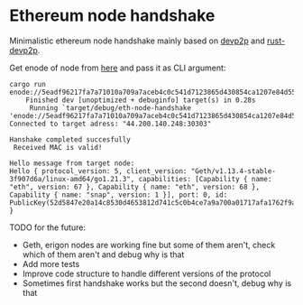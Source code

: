# Ethereum node handshake

Minimalistic ethereum node handshake mainly based on [devp2p](https://github.com/ethereum/devp2p) and [rust-devp2p](https://github.com/vorot93/devp2p).

Get enode of node from [here](https://ethernodes.org/nodes) and pass it as CLI argument:
```
cargo run enode://5eadf96217fa7a71010a709a7aceb4c0c541d7123865d430854ca1207e84d55242cfb34e99be7de213587db643de9a7f1ee3202a93d9fbfab58610ef9668a4b4@44.200.140.248:30303
    Finished dev [unoptimized + debuginfo] target(s) in 0.28s
     Running `target/debug/eth-node-handshake 'enode://5eadf96217fa7a71010a709a7aceb4c0c541d7123865d430854ca1207e84d55242cfb34e99be7de213587db643de9a7f1ee3202a93d9fbfab58610ef9668a4b4@44.200.140.248:30303'`
Connected to target adress: "44.200.140.248:30303"

Hanshake completed succesfully
 Received MAC is valid!

Hello message from target node:
Hello { protocol_version: 5, client_version: "Geth/v1.13.4-stable-3f907d6a/linux-amd64/go1.21.3", capabilities: [Capability { name: "eth", version: 67 }, Capability { name: "eth", version: 68 }, Capability { name: "snap", version: 1 }], port: 0, id: PublicKey(52d5847e20a14c8530d4653812d741c5c0b4ce7a9a700a01717afa1762f9ad5eb4a46896ef1086b5fafbd9932a20e31e7f9ade43b67d5813e27dbe994eb3cf42) }
```

TODO for the future:
- Geth, erigon nodes are working fine but some of them aren't, check which of them aren't and debug why is that
- Add more tests
- Improve code structure to handle different versions of the protocol
- Sometimes first handshake works but the second doesn't, debug why is that